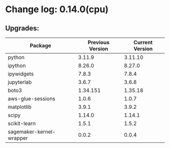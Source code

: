 # Change log: 0.14.0(cpu)

## Upgrades: 

Package | Previous Version | Current Version
---|---|---
python|3.11.9|3.11.10
ipython|8.26.0|8.27.0
ipywidgets|7.8.3|7.8.4
jupyterlab|3.6.7|3.6.8
boto3|1.34.151|1.35.18
aws-glue-sessions|1.0.6|1.0.7
matplotlib|3.9.1|3.9.2
scipy|1.14.0|1.14.1
scikit-learn|1.5.1|1.5.2
sagemaker-kernel-wrapper|0.0.2|0.0.4
